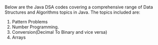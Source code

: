 Below are the Java DSA codes covering a comprehensive range of Data Structures and Algorithms topics in Java. 
The topics included are: 
1. Pattern Problems
2. Number Programming.
3. Conversion(Decimal To Binary and vice versa)
4. Arrays
